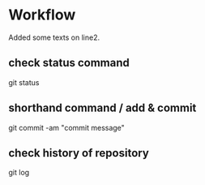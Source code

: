 # Workflow
Added some texts on line2.

## check status command
git status

## shorthand command / add & commit
git commit -am "commit message"

## check history of repository
git log
